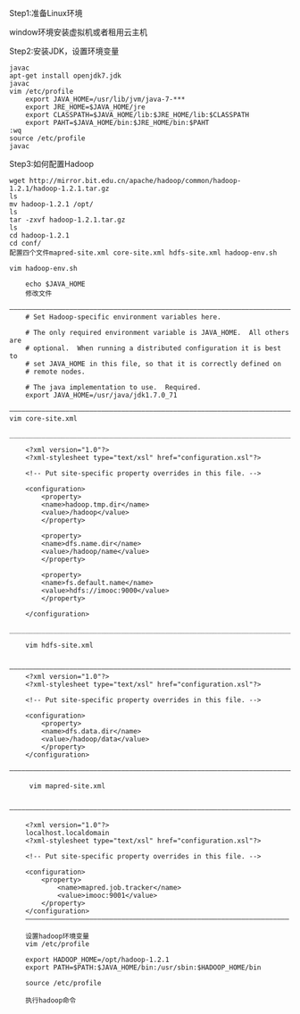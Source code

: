 Step1:准备Linux环境

window环境安装虚拟机或者租用云主机

Step2:安装JDK，设置环境变量

    javac
    apt-get install openjdk7.jdk
    javac
    vim /etc/profile
        export JAVA_HOME=/usr/lib/jvm/java-7-***
        export JRE_HOME=$JAVA_HOME/jre
        export CLASSPATH=$JAVA_HOME/lib:$JRE_HOME/lib:$CLASSPATH
        export PAHT=$JAVA_HOME/bin:$JRE_HOME/bin:$PAHT
    :wq  
    source /etc/profile
    javac

Step3:如何配置Hadoop

    wget http://mirror.bit.edu.cn/apache/hadoop/common/hadoop-1.2.1/hadoop-1.2.1.tar.gz
    ls
    mv hadoop-1.2.1 /opt/
    ls
    tar -zxvf hadoop-1.2.1.tar.gz
    ls
    cd hadoop-1.2.1
    cd conf/
    配置四个文件mapred-site.xml core-site.xml hdfs-site.xml hadoop-env.sh

    vim hadoop-env.sh 

        echo $JAVA_HOME 
        修改文件
        ——————————————————————————————————————————————————————————————————————————
        # Set Hadoop-specific environment variables here.

        # The only required environment variable is JAVA_HOME.  All others are
        # optional.  When running a distributed configuration it is best to
        # set JAVA_HOME in this file, so that it is correctly defined on
        # remote nodes.

        # The java implementation to use.  Required.
        export JAVA_HOME=/usr/java/jdk1.7.0_71
        —————————————————————————————————————————————————————————————————————————————
    vim core-site.xml
        ______________________________________________________________________________

        <?xml version="1.0"?>
        <?xml-stylesheet type="text/xsl" href="configuration.xsl"?>

        <!-- Put site-specific property overrides in this file. -->

        <configuration>
            <property>
            <name>hadoop.tmp.dir</name>
            <value>/hadoop</value>
            </property>

            <property>
            <name>dfs.name.dir</name>
            <value>/hadoop/name</value>
            </property>

            <property>
            <name>fs.default.name</name>
            <value>hdfs://imooc:9000</value>
            </property>

        </configuration>
        ______________________________________________________________________________

        vim hdfs-site.xml

        ——————————————————————————————————————————————————————————————————————————————
        <?xml version="1.0"?>
        <?xml-stylesheet type="text/xsl" href="configuration.xsl"?>

        <!-- Put site-specific property overrides in this file. -->

        <configuration>
            <property>
            <name>dfs.data.dir</name>
            <value>/hadoop/data</value>
            </property>
        </configuration>
        ——————————————————————————————————————————————————————————————————————————————

         vim mapred-site.xml

        ——————————————————————————————————————————————————————————————————————————————
        
        <?xml version="1.0"?>
        localhost.localdomain
        <?xml-stylesheet type="text/xsl" href="configuration.xsl"?>

        <!-- Put site-specific property overrides in this file. -->

        <configuration>
            <property>
                <name>mapred.job.tracker</name>
                <value>imooc:9001</value>
            </property>
        </configuration>
        ——————————————————————————————————————————————————————————————————

        设置hadoop环境变量
        vim /etc/profile

        export HADOOP_HOME=/opt/hadoop-1.2.1
        export PATH=$PATH:$JAVA_HOME/bin:/usr/sbin:$HADOOP_HOME/bin

        source /etc/profile

        执行hadoop命令







